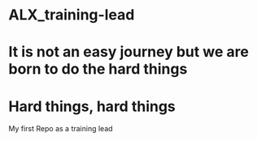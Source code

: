 # ALX_training-lead
# It is not an easy journey but we are born to do the hard things
# Hard things, hard things
My first Repo as a training lead
